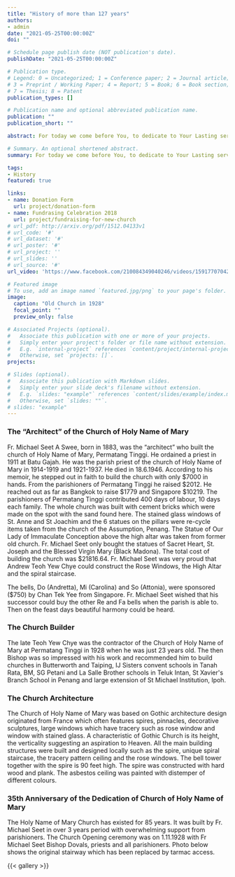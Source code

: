 ```yaml
---
title: "History of more than 127 years"
authors:
- admin
date: "2021-05-25T00:00:00Z"
doi: ""

# Schedule page publish date (NOT publication's date).
publishDate: "2021-05-25T00:00:00Z"

# Publication type.
# Legend: 0 = Uncategorized; 1 = Conference paper; 2 = Journal article;
# 3 = Preprint / Working Paper; 4 = Report; 5 = Book; 6 = Book section;
# 7 = Thesis; 8 = Patent
publication_types: []

# Publication name and optional abbreviated publication name.
publication: ""
publication_short: ""

abstract: For today we come before You, to dedicate to Your Lasting service this house of prayer, this temple of worship, this home of which we are nourished by your word and sacraments.

# Summary. An optional shortened abstract.
summary: For today we come before You, to dedicate to Your Lasting service this house of prayer, this temple of worship, this home of which we are nourished by your word and sacraments.

tags:
- History
featured: true

links:
- name: Donation Form
  url: project/donation-form
- name: Fundrasing Celebration 2018
  url: project/fundraising-for-new-church
# url_pdf: http://arxiv.org/pdf/1512.04133v1
# url_code: '#'
# url_dataset: '#'
# url_poster: '#'
# url_project: ''
# url_slides: ''
# url_source: '#'
url_video: 'https://www.facebook.com/210084349040246/videos/1591770704204930'

# Featured image
# To use, add an image named `featured.jpg/png` to your page's folder.
image:
  caption: "Old Church in 1928"
  focal_point: ""
  preview_only: false

# Associated Projects (optional).
#   Associate this publication with one or more of your projects.
#   Simply enter your project's folder or file name without extension.
#   E.g. `internal-project` references `content/project/internal-project/index.md`.
#   Otherwise, set `projects: []`.
projects:

# Slides (optional).
#   Associate this publication with Markdown slides.
#   Simply enter your slide deck's filename without extension.
#   E.g. `slides: "example"` references `content/slides/example/index.md`.
#   Otherwise, set `slides: ""`.
# slides: "example"
---
```


### The “Architect” of the Church of Holy Name of Mary
Fr. Michael Seet A Swee, born in 1883, was the “architect” who built the church of Holy Name of Mary, Permatang Tinggi. He ordained a priest in 1911 at Batu Gajah. He was the parish priest of the church of Holy Name of Mary in 1914-1919 and 1921-1937. He died in 18.6.1946. According to his memoir, he stepped out in faith to build the church with only $7000 in hands. From the parishioners of Permatang Tinggi he raised $2012. He reached out as far as Bangkok to raise $1779 and Singapore $10219. The parishioners of Permatang Tinggi contributed 400 days of labour, 10 days each family. The whole church was built with cement bricks which were made on the spot with the sand found here. The stained glass windows of St. Anne and St Joachim and the 6 statues on the pillars were re-cycle items taken from the church of the Assumption, Penang. The Statue of Our Lady of Immaculate Conception above the high altar was taken from former old church. Fr. Michael Seet only bought the statues of Sacret Heart, St. Joseph and the Blessed Virgin Mary (Black Madona). The total cost of building the church was $21816.64. Fr. Michael Seet was very proud that Andrew Teoh Yew Chye could construct the Rose Windows, the High Altar and the spiral staircase.

The bells, Do (Andretta), Mi (Carolina) and So (Attonia), were sponsored ($750) by Chan Tek Yee from Singapore. Fr. Michael Seet wished that his successor could buy the other Re and Fa bells when the parish is able to. Then on the feast days beautiful harmony could be heard.

### The Church Builder

The late Teoh Yew Chye was the contractor of the Church of Holy Name of Mary at Permatang Tinggi in 1928 when he was just 23 years old. The then Bishop was so impressed with his work and recommended him to build churches in Butterworth and Taiping, IJ Sisters convent schools in Tanah Rata, BM, SG Petani and La Salle Brother schools in Teluk Intan, St Xavier's Branch School in Penang and large extension of St Michael Institution, Ipoh.


### The Church Architecture
The Church of Holy Name of Mary was based on Gothic architecture design originated from France which often features spires, pinnacles, decorative sculptures, large windows which have tracery such as rose window and window with stained glass. A characteristic of Gothic Church is its height, the verticality suggesting an aspiration to Heaven. All the main building structures were built and designed locally such as the spire, unique spiral staircase, the tracery pattern ceiling and the rose windows. The bell tower together with the spire is 90 feet high. The spire was constructed with hard wood and plank. The asbestos ceiling was painted with distemper of different colours.


### 35th Anniversary of the Dedication of Church of Holy Name of Mary
The Holy Name of Mary Church has existed for 85 years. It was built by Fr. Michael Seet in over 3 years period with overwhelming support from parishioners. The Church Opening ceremony was on 1.11.1928 with Fr Michael Seet Bishop Dovals, priests and all parishioners. Photo below shows the original stairway which has been replaced by tarmac access.


{{< gallery >}}
